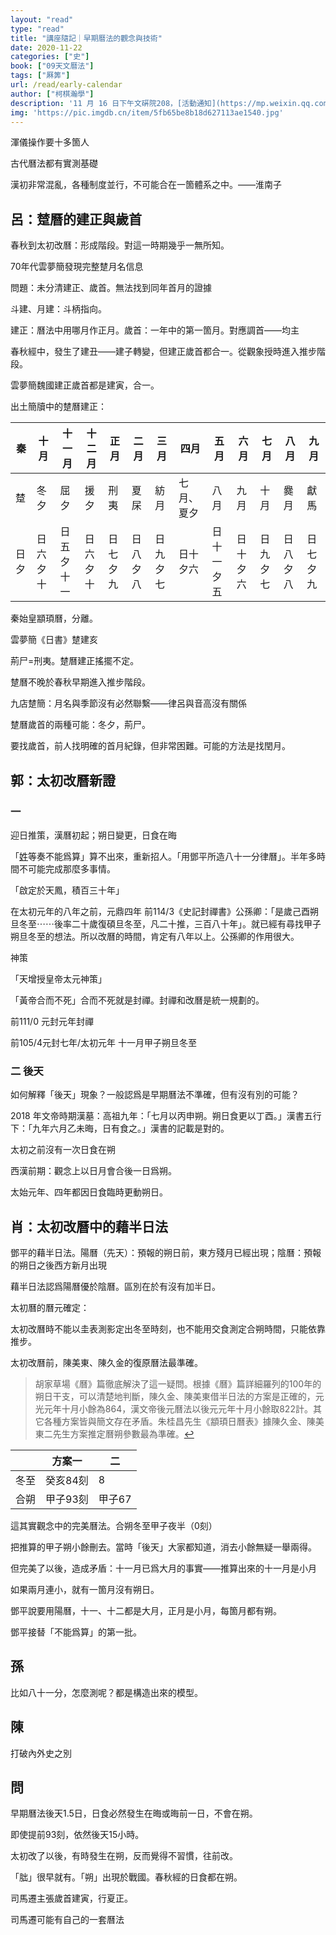 ```yaml
---
layout: "read"
type: "read"
title: "講座隨記｜早期曆法的觀念與技術"
date: 2020-11-22
categories: ["史"]
book: ["09天文曆法"]
tags: ["厤筭"]
url: /read/early-calendar
author: ["柯棋瀚學"]
description: '11 月 16 日下午文硏院208，[活動通知](https://mp.weixin.qq.com/s/UAW-exi0uGxQS2iyJd28Bg)。召集人：邱靖嘉，報告人：呂傳益、郭津嵩、肖堯，與談人：孫小淳、陳侃理。呂傳益一看就是理科生，氣質太不一樣了。口頭表達能力跟我大一大二差不多，聽著很著急。當然，我也沒聽懂他在講什麼。筆記很亂。'
img: 'https://pic.imgdb.cn/item/5fb65be8b18d627113ae1540.jpg'
---
```


渾儀操作要十多箇人

古代曆法都有實測基礎

漢初非常混亂，各種制度並行，不可能合在一箇體系之中。——淮南子

## 呂：䠂曆的建正與歲首

春秋到太初改曆：形成階段。對這一時期幾乎一無所知。

70年代雲夢簡發現完整䠂月名信息

問題：未分清建正、歲首。無法找到同年首月的證據

斗建、月建：斗柄指向。

建正：曆法中用哪月作正月。歲首：一年中的第一箇月。對應調首——均主

春秋經中，發生了建丑——建子轉變，但建正歲首都合一。從觀象授時進入推步階段。

雲夢簡魏國建正歲首都是建寅，合一。

出土簡牘中的䠂曆建正：

| 秦   | 十月     | 十一月     | 十二月   | 正月     | 二月     | 三月     | 四月       | 五月       | 六月     | 七月     | 八月     | 九月     |
| ---- | -------- | ---------- | -------- | -------- | -------- | -------- | ---------- | ---------- | -------- | -------- | -------- | -------- |
| 䠂   | 冬夕     | 屈夕       | 援夕     | 刑夷     | 夏杘     | 紡月     | 七月、夏夕 | 八月       | 九月     | 十月     | 爨月     | 獻馬     |
| 日夕 | 日六夕十 | 日五夕十一 | 日六夕十 | 日七夕九 | 日八夕八 | 日九夕七 | 日十夕六   | 日十一夕五 | 日十夕六 | 日九夕七 | 日八夕八 | 日七夕九 |

秦始皇顓頊曆，分離。

雲夢簡《日書》䠂建亥

荊尸=刑夷。䠂曆建正搖擺不定。

䠂曆不晚於春秋早期進入推步階段。

九店䠂簡：月名與季節沒有必然聯繫——律呂與音高沒有關係

䠂曆歲首的兩種可能：冬夕，荊尸。

要找歲首，前人找明確的首月紀錄，但非常困難。可能的方法是找閏月。

## 郭：太初改曆新證

### 一

迎日推策，漢曆初起；朔日變更，日食在晦

「<u>姓</u>等奏不能爲算」算不出來，重新招人。「用鄧平所造八十一分律曆」。半年多時間不可能完成那麼多事情。

「啟定於天鳳，積百三十年」

在太初元年的八年之前，元鼎四年 前114/3《史記封禪書》公孫卿：「是歲己酉朔旦冬至⋯⋯後率二十歲復碩旦冬至，凡二十推，三百八十年」。就已經有尋找甲子朔旦冬至的想法。所以改曆的時間，肯定有八年以上。公孫卿的作用很大。

神策

「天增授皇帝太元神策」

「黃帝合而不死」合而不死就是封禪。封禪和改曆是統一規劃的。

前111/0 元封元年封禪

前105/4元封七年/太初元年 十一月甲子朔旦冬至

### 二 後天

如何解釋「後天」現象？一般認爲是早期曆法不準確，但有沒有別的可能？

2018 年文帝時期漢墓：高祖九年：「七月以丙申朔。朔日食更以丁酉。」漢書五行下：「九年六月乙未晦，日有食之。」漢書的記載是對的。

太初之前沒有一次日食在朔

西漢前期：觀念上以日月會合後一日爲朔。

太始元年、四年都因日食臨時更動朔日。

## 肖：太初改曆中的藉半日法

鄧平的藉半日法。陽曆（先天）：預報的朔日前，東方殘月已經出現；陰曆：預報的朔日之後西方新月出現

藉半日法認爲陽曆優於陰曆。區別在於有沒有加半日。

太初曆的曆元確定：

太初改曆時不能以圭表測影定出冬至時刻，也不能用交食測定合朔時間，只能依靠推步。

太初改曆前，陳美東、陳久金的復原曆法最準確。

> 胡家草場《曆》篇徹底解決了這一疑問。根據《曆》篇詳細羅列的100年的朔日干支，可以清楚地判斷，陳久金、陳美東借半日法的方案是正確的，元光元年十月小餘為864，漢文帝後元曆法以後元元年十月小餘取822計。其它各種方案皆與簡文存在矛盾。朱桂昌先生《顓頊日曆表》據陳久金、陳美東二先生方案推定曆朔參數最為準確。[↩](http://47.75.114.199/show_article.php?id=3499)

|      | 方案一   | 二     |
| ---- | -------- | ------ |
| 冬至 | 癸亥84刻 | 8      |
| 合朔 | 甲子93刻 | 甲子67 |

這其實觀念中的完美曆法。合朔冬至甲子夜半（0刻）

把推算的甲子朔小餘刪去。當時「後天」大家都知道，消去小餘無疑一舉兩得。

但完美了以後，造成矛盾：十一月已爲大月的事實——推算出來的十一月是小月

如果兩月連小，就有一箇月沒有朔日。

鄧平說要用陽曆，十一、十二都是大月，正月是小月，每箇月都有朔。

鄧平接替「不能爲算」的第一批。

## 孫

比如八十一分，怎麼測呢？都是構造出來的模型。

## 陳

打破內外史之別

## 問

早期曆法後天1.5日，日食必然發生在晦或晦前一日，不會在朔。

即使提前93刻，依然後天15小時。

太初改了以後，有時發生在朔，反而覺得不習慣，往前改。

「朏」很早就有。「朔」出現於戰國。春秋經的日食都在朔。

司馬遷主張歲首建寅，行夏正。

司馬遷可能有自己的一套曆法

